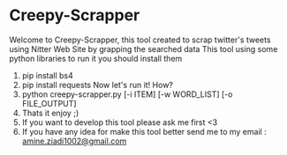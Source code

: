 # Creepy-Scrapper
Welcome to Creepy-Scrapper, this tool created to scrap twitter's tweets using Nitter Web Site by grapping the searched data
This tool using some python libraries to run it you should install them
1. pip install bs4
2. pip install requests
Now let's run it! How?
1. python creepy-scrapper.py [-i ITEM] [-w WORD_LIST] [-o FILE_OUTPUT]
2. Thats it enjoy ;)
3. If you want to develop this tool please ask me first <3
4. If you have any idea for make this tool better send me to my email : amine.ziadi1002@gmail.com
